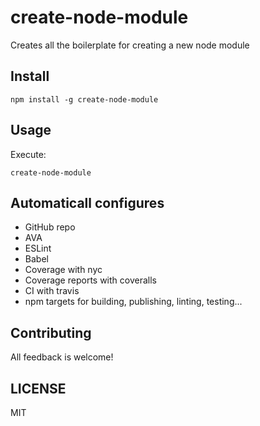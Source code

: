 # create-node-module

Creates all the boilerplate for creating a new node module

## Install

    npm install -g create-node-module

## Usage

Execute:

    create-node-module

## Automaticall configures

- GitHub repo
- AVA
- ESLint
- Babel
- Coverage with nyc
- Coverage reports with coveralls
- CI with travis
- npm targets for building, publishing, linting, testing...

## Contributing

All feedback is welcome!

## LICENSE

MIT
